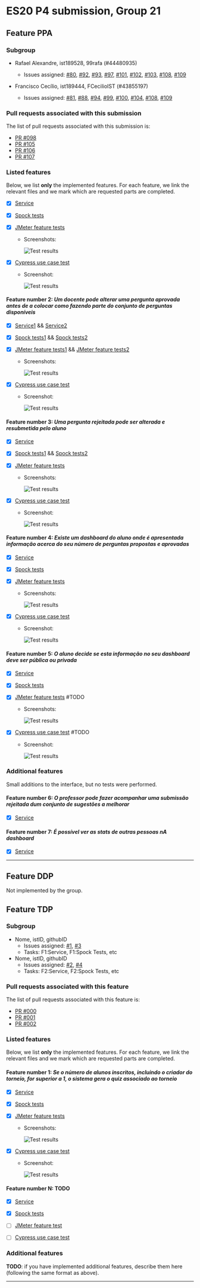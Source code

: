 # ES20 P4 submission, Group 21

## Feature PPA

### Subgroup

- Rafael Alexandre, ist189528, 99rafa (#44480935)
   + Issues assigned: [#80](https://github.com/tecnico-softeng/es20al_21-project/issues/80), [#92](https://github.com/tecnico-softeng/es20al_21-project/issues/92), [#93](https://github.com/tecnico-softeng/es20al_21-project/issues/93), [#97](https://github.com/tecnico-softeng/es20al_21-project/issues/97), [#101](https://github.com/tecnico-softeng/es20al_21-project/issues/101), [#102](https://github.com/tecnico-softeng/es20al_21-project/issues/102), [#103](https://github.com/tecnico-softeng/es20al_21-project/issues/103), [#108](https://github.com/tecnico-softeng/es20al_21-project/issues/108), [#109](https://github.com/tecnico-softeng/es20al_21-project/issues/109)
 
 - Francisco Cecílio, ist189444, FCecilioIST (#43855197)
   + Issues assigned: [#81](https://github.com/tecnico-softeng/es20al_21-project/issues/81), [#88](https://github.com/tecnico-softeng/es20al_21-project/issues/88), [#94](https://github.com/tecnico-softeng/es20al_21-project/issues/94), [#99](https://github.com/tecnico-softeng/es20al_21-project/issues/99), [#100](https://github.com/tecnico-softeng/es20al_21-project/issues/100), [#104](https://github.com/tecnico-softeng/es20al_21-project/issues/104), [#108](https://github.com/tecnico-softeng/es20al_21-project/issues/108), [#109](https://github.com/tecnico-softeng/es20al_21-project/issues/109)

 
### Pull requests associated with this submission

The list of pull requests associated with this submission is:

 - [PR #098](https://github.com/tecnico-softeng/es20al_21-project/pull/98)
 - [PR #105](https://github.com/tecnico-softeng/es20al_21-project/pull/105)
 - [PR #106](https://github.com/tecnico-softeng/es20al_21-project/pull/106)
 - [PR #107](https://github.com/tecnico-softeng/es20al_21-project/pull/107)


### Listed features

Below, we list **only** the implemented features. For each feature, we link the relevant files and we mark which are requested parts are completed.


 - [x] [Service](https://github.com/tecnico-softeng/es20al_21-project/blob/develop/backend/src/main/java/pt/ulisboa/tecnico/socialsoftware/tutor/questionsByStudent/QuestionsByStudentService.java/#L95) 
 - [x] [Spock tests](https://github.com/tecnico-softeng/es20al_21-project/blob/ppa/backend/src/test/groovy/pt/ulisboa/tecnico/socialsoftware/tutor/questionsByStudent/service/SubmissionToAvailableQuestionSpockTest.groovy)
 - [x] [JMeter feature tests](https://github.com/tecnico-softeng/es20al_21-project/blob/ppa/backend/jmeter/questionbystudent/teacherMakeQuestionAvailableTest.jmx)
   + Screenshots:
      
     ![Test results](http://web.tecnico.ulisboa.pt/ist189528/availableSubmission.png)
     
 - [x] [Cypress use case test](https://github.com/tecnico-softeng/es20al_21-project/blob/develop/frontend/tests/e2e/specs/teacher/questions/teacherMakesQuestionAvailable.js)
   + Screenshot: 
   
     ![Test results](http://web.tecnico.ulisboa.pt/ist189528/cypressAvailable.png)


#### Feature number 2: _Um docente pode alterar uma pergunta aprovada antes de a colocar como fazendo parte do conjunto de perguntas disponíveis_

 - [x] [Service1](https://github.com/tecnico-softeng/es20al_21-project/blob/develop/backend/src/main/java/pt/ulisboa/tecnico/socialsoftware/tutor/questionsByStudent/QuestionsByStudentService.java/#L264) && 
 [Service2](https://github.com/tecnico-softeng/es20al_21-project/blob/develop/backend/src/main/java/pt/ulisboa/tecnico/socialsoftware/tutor/questionsByStudent/QuestionsByStudentService.java/#L207)
 - [x] [Spock tests1](https://github.com/tecnico-softeng/es20al_21-project/blob/ppa/backend/src/test/groovy/pt/ulisboa/tecnico/socialsoftware/tutor/questionsByStudent/service/UpdateSubmissionSpockTest.groovy) &&
 [Spock tests2](https://github.com/tecnico-softeng/es20al_21-project/blob/ppa/backend/src/test/groovy/pt/ulisboa/tecnico/socialsoftware/tutor/questionsByStudent/service/UpdateSubmissionTopicsSpockTest.groovy)
 - [x] [JMeter feature tests1](https://github.com/tecnico-softeng/es20al_21-project/blob/develop/backend/jmeter/questionbystudent/UpdateSubmissionByTeacher.jmx) && [JMeter feature tests2](https://github.com/tecnico-softeng/es20al_21-project/blob/ppa/backend/jmeter/questionbystudent/updateQuestionSubmissionTopicsTest.jmx)

   + Screenshots:
      
     ![Test results](http://web.tecnico.ulisboa.pt/ist189528/editSubmission.png)
     
 - [x] [Cypress use case test](https://github.com/tecnico-softeng/es20al_21-project/blob/develop/frontend/tests/e2e/specs/teacher/questions/teacherEditsSubmission.js)
   + Screenshot: 
   
        ![Test results](http://web.tecnico.ulisboa.pt/ist189528/cypressTeacherEdit.png)

#### Feature number 3: _Uma pergunta rejeitada pode ser alterada e resubmetida pelo aluno_

 - [x] [Service](https://github.com/tecnico-softeng/es20al_21-project/blob/develop/backend/src/main/java/pt/ulisboa/tecnico/socialsoftware/tutor/questionsByStudent/QuestionsByStudentService.java/#L248)
 - [x] [Spock tests1](https://github.com/tecnico-softeng/es20al_21-project/blob/ppa/backend/src/test/groovy/pt/ulisboa/tecnico/socialsoftware/tutor/questionsByStudent/service/UpdateSubmissionSpockTest.groovy) &&
        [Spock tests2](https://github.com/tecnico-softeng/es20al_21-project/blob/ppa/backend/src/test/groovy/pt/ulisboa/tecnico/socialsoftware/tutor/questionsByStudent/service/UpdateSubmissionTopicsSpockTest.groovy)

 - [x] [JMeter feature tests](https://github.com/tecnico-softeng/es20al_21-project/blob/ppa/backend/jmeter/questionbystudent/ReUpdateSubmissionByStudent.jmx)
   + Screenshots:
      
     ![Test results](http://web.tecnico.ulisboa.pt/ist189528/resubmit.png)
     
 - [x] [Cypress use case test](https://github.com/tecnico-softeng/es20al_21-project/blob/develop/frontend/tests/e2e/specs/student/questions/studentReSubmitsQuestions.js)
   + Screenshot: 
   
     ![Test results](http://web.tecnico.ulisboa.pt/ist189528/cypressResubmit.png)

#### Feature number 4: _Existe um dashboard do aluno onde é apresentada informação acerca do seu número de perguntas propostas e aprovadas_

 - [x] [Service](https://github.com/tecnico-softeng/es20al_21-project/blob/ppa/backend/src/main/java/pt/ulisboa/tecnico/socialsoftware/tutor/statistics/StatsService.java/#L166)
 - [x] [Spock tests](https://github.com/tecnico-softeng/es20al_21-project/blob/ppa/backend/src/test/groovy/pt/ulisboa/tecnico/socialsoftware/tutor/statistics/service/StudentQuestionStatsSpockTest.groovy)
 - [x] [JMeter feature tests](https://github.com/tecnico-softeng/es20al_21-project/blob/develop/backend/jmeter/questionbystudent/studentQuestionStatsTest.jmx)
   + Screenshots:
      
     ![Test results](http://web.tecnico.ulisboa.pt/ist189528/stats.png)
     
 - [x] [Cypress use case test](https://github.com/tecnico-softeng/es20al_21-project/blob/develop/frontend/tests/e2e/specs/student/questions/studentQuestionsDashboard.js)
   + Screenshot: 
   
     ![Test results](https://raw.githubusercontent.com/tecnico-softeng/templates/master/sprints/p3-images/cypress_results.png)


#### Feature number 5: _O aluno decide se esta informação no seu dashboard deve ser pública ou privada_

 - [x] [Service](https://github.com/tecnico-softeng/es20al_21-project/blob/ppa/backend/src/main/java/pt/ulisboa/tecnico/socialsoftware/tutor/user/UserService.java/#L160)
 - [x] [Spock tests](https://github.com/tecnico-softeng/es20al_21-project/commit/)
 - [x] [JMeter feature tests](https://github.com/tecnico-softeng/es20al_21-project/commit/) #TODO
   + Screenshots: 
      
     ![Test results](https://raw.githubusercontent.com/tecnico-softeng/templates/master/sprints/p2-images/jmeter_create_1.png)
     
 - [x] [Cypress use case test]() #TODO

   + Screenshot: 
   
     ![Test results](https://raw.githubusercontent.com/tecnico-softeng/templates/master/sprints/p3-images/cypress_results.png)


### Additional features

Small additions to the interface, but no tests were performed.

#### Feature number 6: _O professor pode fazer acompanhar uma submissão rejeitada dum conjunto de sugestões a melhorar_
 - [x] [Service](https://github.com/tecnico-softeng/es20al_21-project/blob/ppa/backend/src/main/java/pt/ulisboa/tecnico/socialsoftware/tutor/questionsByStudent/QuestionsByStudentService.java/#L164)
 
#### Feature number 7: _É possível ver as stats de outras pessoas nA dashboard_
- [x] [Service](https://github.com/tecnico-softeng/es20al_21-project/blob/ppa/backend/src/main/java/pt/ulisboa/tecnico/socialsoftware/tutor/user/UserService.java/#L143)
 

---

## Feature DDP

Not implemented by the group.

## Feature TDP

### Subgroup

 - Nome, istID, githubID
   + Issues assigned: [#1](https://github.com), [#3](https://github.com)
   + Tasks: F1:Service, F1:Spock Tests, etc
 - Nome, istID, githubID
   + Issues assigned: [#2](https://github.com), [#4](https://github.com)
   + Tasks: F2:Service, F2:Spock Tests, etc
 
### Pull requests associated with this feature

The list of pull requests associated with this feature is:

 - [PR #000](https://github.com)
 - [PR #001](https://github.com)
 - [PR #002](https://github.com)


### Listed features

Below, we list **only** the implemented features. For each feature, we link the relevant files and we mark which are requested parts are completed.

#### Feature number 1: _Se o número de alunos inscritos, incluindo o criador do torneio, for superior a 1, o sistema gera o quiz associado ao torneio_

 - [x] [Service](https://github.com)
 - [x] [Spock tests](https://github.com)
 - [x] [JMeter feature tests](https://github.com)
   + Screenshots:
      
     ![Test results](https://raw.githubusercontent.com/tecnico-softeng/templates/master/sprints/p2-images/jmeter_create_1.png)
     
 - [x] [Cypress use case test](https://github.com)
   + Screenshot: 
   
     ![Test results](https://raw.githubusercontent.com/tecnico-softeng/templates/master/sprints/p3-images/cypress_results.png)

#### Feature number N: **TODO**

 - [x] [Service](https://github.com)
 - [x] [Spock tests](https://github.com)
 - [ ] [JMeter feature test](https://github.com)
 - [ ] [Cypress use case test](https://github.com)


### Additional features

**TODO**: if you have implemented additional features, describe them here (following the same format as above).


---

